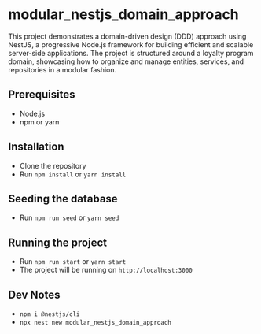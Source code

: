 # modular_nestjs_domain_approach

This project demonstrates a domain-driven design (DDD) approach using NestJS, a progressive Node.js framework for building efficient and scalable server-side applications. The project is structured around a loyalty program domain, showcasing how to organize and manage entities, services, and repositories in a modular fashion.

## Prerequisites

- Node.js
- npm or yarn

## Installation

- Clone the repository
- Run `npm install` or `yarn install`

## Seeding the database

- Run `npm run seed` or `yarn seed`

## Running the project

- Run `npm run start` or `yarn start`
- The project will be running on `http://localhost:3000`

## Dev Notes

- `npm i @nestjs/cli`
- `npx nest new modular_nestjs_domain_approach`
